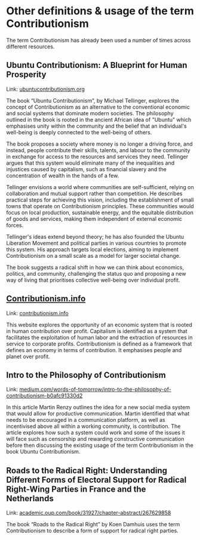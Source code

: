# Other definitions & usage of the term Contributionism

The term Contributionism has already been used a number of times across different resources.



## Ubuntu Contributionism: A Blueprint for Human Prosperity

Link: [ubuntucontributionism.org](https://www.ubuntucontributionism.org/)

The book “Ubuntu Contributionism”, by Michael Tellinger, explores the concept of Contributionism as an alternative to the conventional economic and social systems that dominate modern societies. The philosophy outlined in the book is rooted in the ancient African idea of "Ubuntu" which emphasises unity within the community and the belief that an individual's well-being is deeply connected to the well-being of others.

The book proposes a society where money is no longer a driving force, and instead, people contribute their skills, talents, and labour to the community in exchange for access to the resources and services they need. Tellinger argues that this system would eliminate many of the inequalities and injustices caused by capitalism, such as financial slavery and the concentration of wealth in the hands of a few.

Tellinger envisions a world where communities are self-sufficient, relying on collaboration and mutual support rather than competition. He describes practical steps for achieving this vision, including the establishment of small towns that operate on Contributionism principles. These communities would focus on local production, sustainable energy, and the equitable distribution of goods and services, making them independent of external economic forces.

Tellinger's ideas extend beyond theory; he has also founded the Ubuntu Liberation Movement and political parties in various countries to promote this system. His approach targets local elections, aiming to implement Contributionism on a small scale as a model for larger societal change.

The book suggests a radical shift in how we can think about economics, politics, and community, challenging the status quo and proposing a new way of living that prioritises collective well-being over individual profit.



## [Contributionism.info](http://contributionism.info)

Link: [contributionism.info](https://contributionism.info)

This website explores the opportunity of an economic system that is rooted in human contribution over profit. Capitalism is identified as a system that facilitates the exploitation of human labor and the extraction of resources in service to corporate profits. Contributionism is defined as a framework that defines an economy in terms of contribution. It emphasises people and planet over profit.



## **Intro to the Philosophy of Contributionism**

Link: [medium.com/words-of-tomorrow/intro-to-the-philosophy-of-contributionism-b0afc91330d2](https://medium.com/words-of-tomorrow/intro-to-the-philosophy-of-contributionism-b0afc91330d2)

In this article Martin Renzy outlines the idea for a new social media system that would allow for productive communication. Martin identified that what needs to be encouraged in a communication platform, as well as incentivised above all within a working community, is contribution. The article explores how such a system could work and some of the issues it will face such as censorship and rewarding constructive communication before then discussing the existing usage of the term Contributionism in the book Ubuntu Contributionism.



## **Roads to the Radical Right: Understanding Different Forms of Electoral Support for Radical Right-Wing Parties in France and the Netherlands**

Link: [academic.oup.com/book/31927/chapter-abstract/267629858](https://academic.oup.com/book/31927/chapter-abstract/267629858)

The book “Roads to the Radical Right” by Koen Damhuis uses the term Contributionism to describe a form of support for radical right parties.
